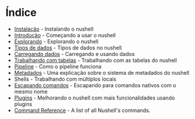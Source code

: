 # Índice

- [Instalação](instalacao.md) - Instalando o nushell
- [Introdução](introducao.md) - Começando a usar o nushell
- [Explorando](explorando.md) - Explorando o nushell
- [Tipos de dados](tipos_de_dados.md) - Tipos de dados no nushell
- [Carregando dados](carregando_dados.md) - Carregando e usando dados
- [Trabalhando com tabelas](trabalhando_com_tabelas.md) - Trabalhando com as tabelas do nushell
- [Pipeline](pipeline.md) - Como o pipeline funciona
- [Metadados](metadados.md) - Uma explicação sobre o sistema de metadados do nushell
- Shells - Trabalhando com múltiplos locais
- [Escapando comandos](escapando.md) - Escapando para comandos nativos com o mesmo nome
- [Plugins](plugins.md) - Melhorando o nushell com mais funcionalidades usando plugins
- [Command Reference](command_reference.md) - A list of all Nushell's commands.
